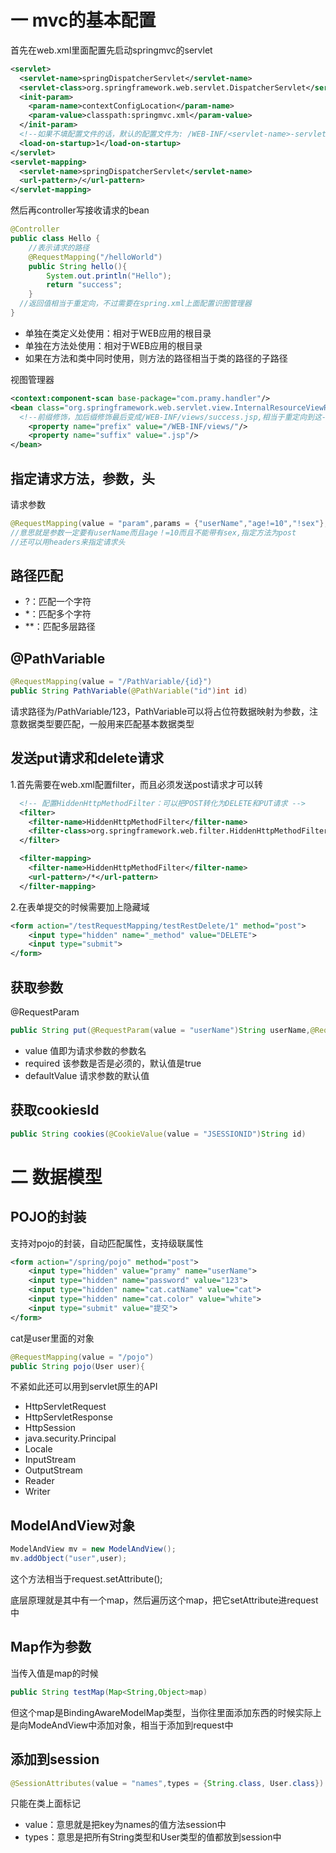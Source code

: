 # 一 mvc的基本配置

首先在web.xml里面配置先启动springmvc的servlet

```xml
<servlet>
  <servlet-name>springDispatcherServlet</servlet-name>
  <servlet-class>org.springframework.web.servlet.DispatcherServlet</servlet-class>
  <init-param>
    <param-name>contextConfigLocation</param-name>
    <param-value>classpath:springmvc.xml</param-value>
  </init-param>
  <!--如果不填配置文件的话，默认的配置文件为: /WEB-INF/<servlet-name>-servlet.xml-->
  <load-on-startup>1</load-on-startup>
</servlet>
<servlet-mapping>
  <servlet-name>springDispatcherServlet</servlet-name>
  <url-pattern>/</url-pattern>
</servlet-mapping>
```

然后再controller写接收请求的bean

```java
@Controller
public class Hello {
  	//表示请求的路径
    @RequestMapping("/helloWorld")
    public String hello(){
        System.out.println("Hello");
        return "success";
    }
  //返回值相当于重定向，不过需要在spring.xml上面配置识图管理器
}
```

- 单独在类定义处使用：相对于WEB应用的根目录
- 单独在方法处使用：相对于WEB应用的根目录
- 如果在方法和类中同时使用，则方法的路径相当于类的路径的子路径



视图管理器

```xml
<context:component-scan base-package="com.pramy.handler"/>
<bean class="org.springframework.web.servlet.view.InternalResourceViewResolver">
  <!--前缀修饰，加后缀修饰最后变成/WEB-INF/views/success.jsp,相当于重定向到这-->
    <property name="prefix" value="/WEB-INF/views/"/>
    <property name="suffix" value=".jsp"/>
</bean>
```

## 指定请求方法，参数，头

请求参数

```java
@RequestMapping(value = "param",params = {"userName","age!=10","!sex"},method = RequestMethod.POST)
//意思就是参数一定要有userName而且age！=10而且不能带有sex,指定方法为post
//还可以用headers来指定请求头
```

## 路径匹配

- ?：匹配一个字符
- *：匹配多个字符
- **：匹配多层路径

## @PathVariable

```java
@RequestMapping(value = "/PathVariable/{id}")
public String PathVariable(@PathVariable("id")int id)
```

请求路径为/PathVariable/123，PathVariable可以将占位符数据映射为参数，注意数据类型要匹配，一般用来匹配基本数据类型

## 发送put请求和delete请求

1.首先需要在web.xml配置filter，而且必须发送post请求才可以转

```xml
  <!-- 配置HiddenHttpMethodFilter：可以把POST转化为DELETE和PUT请求 -->
  <filter>
    <filter-name>HiddenHttpMethodFilter</filter-name>
    <filter-class>org.springframework.web.filter.HiddenHttpMethodFilter</filter-class>
  </filter>

  <filter-mapping>
    <filter-name>HiddenHttpMethodFilter</filter-name>
    <url-pattern>/*</url-pattern>
  </filter-mapping>
```

2.在表单提交的时候需要加上隐藏域

```xml
<form action="/testRequestMapping/testRestDelete/1" method="post">
    <input type="hidden" name="_method" value="DELETE">
    <input type="submit">
</form>
```

## 获取参数

@RequestParam

```java
public String put(@RequestParam(value = "userName")String userName,@RequestParam(value = "password")String password)
```

- value 值即为请求参数的参数名
- required 该参数是否是必须的，默认值是true
- defaultValue 请求参数的默认值

## 获取cookiesId

```java
public String cookies(@CookieValue(value = "JSESSIONID")String id)
```



# 二 数据模型

## POJO的封装

支持对pojo的封装，自动匹配属性，支持级联属性

```xml
<form action="/spring/pojo" method="post">
    <input type="hidden" value="pramy" name="userName">
    <input type="hidden" name="password" value="123">
    <input type="hidden" name="cat.catName" value="cat">
    <input type="hidden" name="cat.color" value="white">
    <input type="submit" value="提交">
</form>
```
cat是user里面的对象

```java
@RequestMapping(value = "/pojo")
public String pojo(User user){
```

不紧如此还可以用到servlet原生的API

- HttpServletRequest
- HttpServletResponse
- HttpSession
- java.security.Principal
- Locale
- InputStream
- OutputStream
- Reader
- Writer 

## ModelAndView对象

```java
ModelAndView mv = new ModelAndView();
mv.addObject("user",user);
```

这个方法相当于request.setAttribute();

底层原理就是其中有一个map，然后遍历这个map，把它setAttribute进request中

## Map作为参数

当传入值是map的时候

```java
public String testMap(Map<String,Object>map)
```

但这个map是BindingAwareModelMap类型，当你往里面添加东西的时候实际上是向ModeAndView中添加对象，相当于添加到request中

## 添加到session

```java
@SessionAttributes(value = "names",types = {String.class, User.class})
```

只能在类上面标记

- value：意思就是把key为names的值方法session中
- types：意思是把所有String类型和User类型的值都放到session中